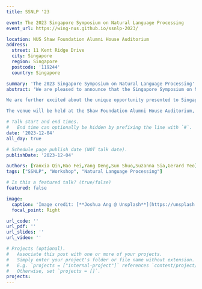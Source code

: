 ```yaml
---
title: SSNLP '23

event: The 2023 Singapore Symposium on Natural Language Processing
event_url: https://wing-nus.github.io/ssnlp-2023/

location: NUS Shaw Foundation Alumni House Auditorium
address:
  street: 11 Kent Ridge Drive
  city: Singapore
  region: Singapore
  postcode: '119244'
  country: Singapore

summary: 'The 2023 Singapore Symposium on Natural Language Processing'
abstract: 'We are pleased to announce that the Singapore Symposium on Natural Language Processing (SSNLP 2023) will be held on Monday, December 4 (full day). This is an annual Singapore-based pre-conference practice workshop for both local students, practitioners and faculty working in Natural Language Processing to network. It has been successfully held in 2018, 2019, 2020, and 2022, becoming an increasingly popular and impactful event.

We are further excited about the unique opportunity presented to Singapore on 6-10 December as the EMNLP 2023, a premier Computational Linguistics and NLP conference, is being held in Singapore. Leveraging the attendance of many reputed academicians, we’re looking forward to hosting them as a part of SSNLP – and, further, taking the opportunity to invite them to the School of Computing of National University of Singapore (NUS) to engage with us.

The venue will be held at the Shaw Foundation Alumni House Auditorium, NUS (11 Kent Ridge Dr, Singapore 119244). We are planning a hybrid (onsite & online) format for SSNLP to ensure maximal outreach.'

# Talk start and end times.
#   End time can optionally be hidden by prefixing the line with `#`.
date: '2023-12-04'
all_day: true

# Schedule page publish date (NOT talk date).
publishDate: '2023-12-04'

authors: [Yanxia Qin,Hao Fei,Yang Deng,Sun Shuo,Suzanna Sia,Gerard Yeo]
tags: ["SSNLP", "Workshop", "Natural Language Processing"]

# Is this a featured talk? (true/false)
featured: false

image:
  caption: 'Image credit: [**Joshua Ang @ Unsplash**](https://unsplash.com/photos/singapore-lion-fountain-Gf_KqXHU-PY)'
  focal_point: Right

url_code: ''
url_pdf: ''
url_slides: ''
url_video: ''

# Projects (optional).
#   Associate this post with one or more of your projects.
#   Simply enter your project's folder or file name without extension.
#   E.g. `projects = ["internal-project"]` references `content/project/deep-learning/index.md`.
#   Otherwise, set `projects = []`.
projects:
---
```

